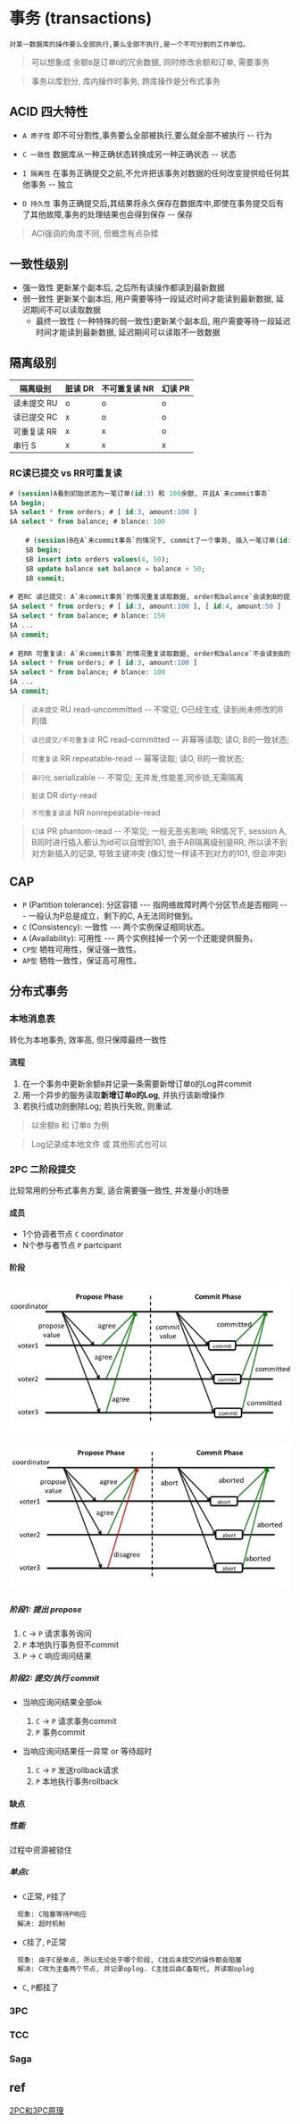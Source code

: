 # 事务 (transactions)  

    对某一数据库的操作要么全部执行,要么全部不执行,是一个不可分割的工作单位。

> 可以想象成 余额`B`是订单`O`的冗余数据, 同时修改余额和订单, 需要事务

> 事务以库划分, 库内操作时事务, 跨库操作是分布式事务

## ACID 四大特性  

- `A 原子性` 即不可分割性,事务要么全部被执行,要么就全部不被执行 -- 行为

- `C 一致性` 数据库从一种正确状态转换成另一种正确状态 -- 状态

- `I 隔离性` 在事务正确提交之前,不允许把该事务对数据的任何改变提供给任何其他事务 -- 独立

- `D 持久性` 事务正确提交后,其结果将永久保存在数据库中,即使在事务提交后有了其他故障,事务的处理结果也会得到保存 -- 保存

> ACI强调的角度不同, 但概念有点杂糅

## 一致性级别

- 强一致性 更新某个副本后, 之后所有读操作都读到最新数据
- 弱一致性 更新某个副本后, 用户需要等待一段延迟时间才能读到最新数据, 延迟期间不可以读取数据
  - 最终一致性 (一种特殊的弱一致性)更新某个副本后, 用户需要等待一段延迟时间才能读到最新数据, 延迟期间可以读取不一致数据

## 隔离级别  

| 隔离级别    | 脏读 DR| 不可重复读 NR | 幻读 PR |
| ----------- | ---- | ---------- | ---- |
| 读未提交 RU | o    | o          | o    |
| 读已提交 RC | x    | o          | o    |
| 可重复读 RR | x    | x          | o    |
| 串行 S      | x    | x          | x    |

### RC读已提交 vs RR可重复读

```sql
# (session)A看到初始状态为一笔订单(id:3) 和 100余额, 并且A`未commit事务`
$A begin;
$A select * from orders; # [ id:3, amount:100 ]
$A select * from balance; # blance: 100

    # (session)B在A`未commit事务`的情况下, commit了一个事务, 插入一笔订单(id:4),同时增加50余额
    $B begin;
    $B insert into orders values(4, 50);
    $B update balance set balance = balance + 50;
    $B commit;

# 若RC 读已提交: A`未commit事务`的情况重复读取数据, order和balance`会读到B的提交`, 即被其他事务干扰
$A select * from orders; # [ id:3, amount:100 ], [ id:4, amount:50 ]
$A select * from balance; # blance: 150
$A ...
$A commit;

# 若RR 可重复读: A`未commit事务`的情况重复读取数据, order和balance`不会读到B的提交`, 即体现了事务的隔离性
$A select * from orders; # [ id:3, amount:100 ]
$A select * from balance; # blance: 100
$A ...
$A commit;
```

> `读未提交` RU read-uncommitted -- 不常见; O已经生成, 读到尚未修改的B的值

> `读已提交/不可重复读` RC read-committed -- 非幂等读取; 读O, B的一致状态;

> `可重复读` RR repeatable-read -- 幂等读取; 读O, B的一致状态;

> `串行化` serializable -- 不常见; 无并发,性能差,同步锁,无需隔离

> `脏读` DR dirty-read

> `不可重复读读` NR nonrepeatable-read

> `幻读` PR phantom-read -- 不常见; 一般无恶劣影响; RR情况下, session A, B同时进行插入都认为id可以自增到101, 由于AB隔离级别是RR, 所以读不到对方新插入的记录, 导致主键冲突 (像幻觉一样读不到对方的101, 但会冲突)

## CAP  

- `P` (Partition tolerance): 分区容错 --- 指网络故障时两个分区节点是否相同 --- 一般认为P总是成立，剩下的C, A无法同时做到。  
- `C` (Consistency): 一致性 --- 两个实例保证相同状态。
- `A` (Availability): 可用性 --- 两个实例挂掉一个另一个还能提供服务。
- `CP型` 牺牲可用性，保证强一致性。
- `AP型` 牺牲一致性，保证高可用性。

## 分布式事务

### 本地消息表

转化为本地事务, 效率高, 但只保障最终一致性

#### 流程

1. 在一个事务中更新余额`B`并记录一条需要新增订单`O`的Log并commit
2. 用一个异步的服务读取**新增订单`O`的Log**, 并执行该新增操作
3. 若执行成功则删除Log; 若执行失败, 则重试.

> 以余额`B` 和 订单`O` 为例

> Log记录成本地文件 或 其他形式也可以

### 2PC 二阶段提交

比较常用的分布式事务方案, 适合需要强一致性, 并发量小的场景

#### 成员

- 1个协调者节点 `C` coordinator
- N个参与者节点 `P` partcipant

#### 阶段

![img](res/2pc0.jpeg)

![img](res/2pc1.jpeg)

##### 阶段1: 提出 propose

  1. `C` -> `P` 请求事务询问
  2. `P` 本地执行事务但不commit
  3. `P` -> `C` 响应询问结果

##### 阶段2: 提交/执行 commit

- 当响应询问结果全部ok
  1. `C` -> `P` 请求事务commit
  2. `P` 事务commit

- 当响应询问结果任一异常 or 等待超时
  1. `C` -> `P` 发送rollback请求
  2. `P` 本地执行事务rollback

#### 缺点

##### 性能

过程中资源被锁住

##### 单点`C`

- `C`正常, `P`挂了

```bash
  现象: C阻塞等待P响应  
  解决: 超时机制
```

- `C`挂了, `P`正常

```bash
  现象: 由于C是单点, 所以无论处于哪个阶段, C挂后未提交的操作都会阻塞
  解决: C改为主备两个节点, 并记录oplog. C主挂后由C备取代, 并读取oplog
```

- `C`, `P`都挂了

### 3PC

### TCC

### Saga

## ref

[2PC和3PC原理](https://www.cnblogs.com/qdhxhz/p/11167025.html)

